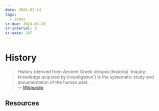 ```yaml
---
date: 2024-01-14
tags:
  - inbox
sr-due: 2024-01-28
sr-interval: 3
sr-ease: 267
---
```


# History

> History (derived from Ancient Greek ἱστορία (historía) 'inquiry; knowledge
> acquired by investigation') is the systematic study and documentation of the
> human past.\
> — <cite>[Wikipedia](https://en.wikipedia.org/wiki/History)</cite>

## Resources


